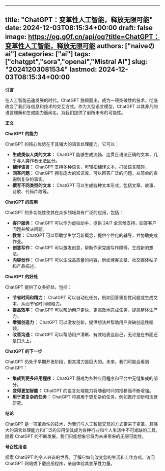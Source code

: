 
---
title: "ChatGPT：变革性人工智能，释放无限可能"
date: 2024-12-03T08:15:34+00:00
draft: false
image: https://og.g0f.cn/api/og?title=ChatGPT：变革性人工智能，释放无限可能
authors: ["naiveのai"]
categories: ["ai"]
tags: ["chatgpt","sora","openai","Mistral AI"]
slug: "20241203081534"
lastmod: 2024-12-03T08:15:34+00:00
---
**引言**

在人工智能迅速发展的时代，ChatGPT 脱颖而出，成为一项突破性的技术，彻底改变了我们与信息和技术的交互方式。作为大型语言模型，ChatGPT 以其非凡的语言理解和生成能力而闻名，为我们提供了前所未有的可能性。

**正文**

**ChatGPT 的能力**

ChatGPT 的核心优势在于其强大的语言处理能力。它可以：

* **生成类似人类的文本：** ChatGPT 能够生成流畅、连贯且语法正确的文本，几乎与人类作者无法区分。
* **翻译语言：** ChatGPT 支持多种语言，可轻松翻译文本，打破语言障碍。
* **回答问题：** ChatGPT 拥有庞大的知识库，可以回答广泛的问题，从简单的查询到复杂的事实。
* **撰写不同类型的文本：** ChatGPT 可以生成各种文本形式，包括文章、故事、诗歌、代码片段等。

**ChatGPT 的应用**

ChatGPT 的多功能性使其在众多领域具有广泛的应用，包括：

* **客户服务：** ChatGPT 可以作为虚拟助手，提供 24/7 全天候支持，回答客户问题并解决问题。
* **教育：** ChatGPT 可以帮助学生学习新概念，提供个性化的辅导，并协助完成作业。
* **创意写作：** ChatGPT 可以激发创意，帮助作家克服写作障碍，生成新的想法。
* **内容创作：** ChatGPT 可以生成高质量的内容，例如博客文章、社交媒体帖子和产品描述。

**ChatGPT 的好处**

ChatGPT 提供了众多好处，包括：

* **节省时间和精力：** ChatGPT 可以自动化任务，例如回答重复性问题或生成文本，从而节省时间和精力。
* **提高效率：** ChatGPT 可以帮助用户更快、更高效地完成任务，提高整体生产力。
* **增强创造力：** ChatGPT 可以激发创新，提供想法并帮助用户突破创造性瓶颈。
* **改善沟通：** ChatGPT 可以帮助用户清晰、有效地表达自己，无论是在书面还是口头上。

**ChatGPT 的下一步**

ChatGPT 仍处于早期开发阶段，但其潜力是巨大的。未来，我们可能会看到 ChatGPT：

* **集成到更多应用程序：** ChatGPT 将成为各种应用程序和平台中无缝集成的部分。
* **变得更加智能：** ChatGPT 的语言处理能力将随着时间的推移而不断增强。
* **用于更复杂的任务：** ChatGPT 将被用于更复杂的任务，例如医疗诊断和法律研究。

**结论**

ChatGPT 是一项革命性的技术，为我们与人工智能交互的方式带来了变革。其强大的语言处理能力和广泛的应用使其成为各种行业和个人生活中不可或缺的工具。随着 ChatGPT 的不断发展，我们只能想象它将为未来带来的无限可能性。

**号召性用语**

探索 ChatGPT 的令人兴奋的世界，了解它如何改变您的生活和工作方式。访问 ChatGPT 网站或下载应用程序，亲自体验其变革性力量。